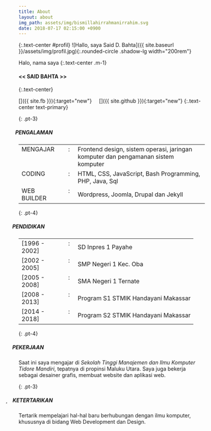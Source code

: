 ```yaml
---
title: About
layout: about
img_path: assets/img/bismillahirrahmanirrahim.svg
date: 2018-07-17 02:15:00 +0900
---
```

{:.text-center #profil}
![Hallo, saya Said D. Bahta]({{ site.baseurl }}/assets/img/profil.jpg){:.rounded-circle .shadow-lg width="200rem"}

Halo, nama saya
{:.text-center .m-1}
#### << SAID BAHTA >>
{:.text-center}

[<i class="fa fa-facebook-official fa-2x" aria-hidden="true"></i>]({{ site.fb }}){:target="new"} &nbsp; [<i class="fa fa-envelope fa-2x" aria-hidden="true" ></i>](mailto:{{site.email}}) &nbsp; [<i class="fa fa-github-square fa-2x" aria-hidden="true"></i>]({{ site.github }}){:target="new"}
{:.text-center text-primary}

<style>
#pengalaman::before {
	font-family: "FontAwesome";
	font-weight: 900;
	content: "\f046";
	margin-left: -34px;
	padding-right: 14px;
	align-content: center;
}
#pendidikan::before {
	font-family: "FontAwesome";
	font-weight: 900;
	content: "\f19d";
	margin-left: -38px;
	padding-right: 10px;
}
#pekerjaan::before {
	font-family: "FontAwesome";
	font-weight: 900;
	content: "\f2b5";
	margin-left: -38px;
	padding-right: 10px;
}
#ketertarikan::before {
	font-family: "FontAwesome";
	font-weight: 900;
	content: "\f004";
	margin-left: -35px;
	padding-right: 14px;
}
</style>

{: .pt-3}
##### PENGALAMAN 
<table>
	<tr>
		<td valign="top" width="105px">MENGAJAR </td>
		<td valign="top" width="15px" align="center">:</td>
		<td>Frontend design, sistem operasi, jaringan komputer dan pengamanan sistem komputer</td>
	</tr>
	<tr>
		<td valign="top">CODING </td>
		<td valign="top" align="center">:</td>
		<td>HTML, CSS, JavaScript, Bash Programming, PHP, Java, Sql</td>
	</tr>
	<tr>
		<td valign="top">WEB BUILDER </td>
		<td valign="top" align="center">:</td>
		<td>Wordpress, Joomla, Drupal dan Jekyll</td>
	</tr>
</table>

{: .pt-4}
##### PENDIDIKAN
<table>
		<tr>
			<td valign="top" width="105px">[1996 - 2002]</td>
			<td valign="top" width="15px" align="center">:</td>
			<td>SD Inpres 1 Payahe</td>
		</tr>
			<tr>
				<td valign="top">[2002 - 2005]</td>
				<td valign="top" align="center">:</td>
				<td>SMP Negeri 1 Kec. Oba</td>
			</tr>
			<tr>
				<td valign="top">[2005 - 2008]</td>
				<td valign="top" align="center">:</td>
				<td>SMA Negeri 1 Ternate</td>
			</tr>
			<tr>
					<td valign="top">[2008 - 2013]</td>
					<td valign="top" align="center">:</td>
					<td>Program S1 STMIK Handayani Makassar</td>
			</tr>
			<tr>
					<td valign="top">[2014 - 2018]</td>
					<td valign="top" align="center">:</td>
					<td>Program S2 STMIK Handayani Makassar</td>
			</tr>
	</table>

{: .pt-4}
##### PEKERJAAN
Saat ini saya mengajar di _Sekolah Tinggi Manajemen dan Ilmu Komputer Tidore Mandiri_, tepatnya di propinsi Maluku Utara. Saya juga bekerja sebagai desainer grafis, membuat website dan aplikasi web.

{: .pt-3}
##### KETERTARIKAN
Tertarik mempelajari hal-hal baru berhubungan dengan ilmu komputer, khususnya di bidang Web Development dan Design. 